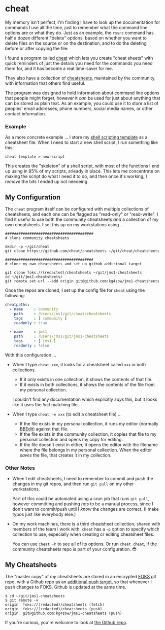 # cheat

My memory isn't perfect, I'm finding I have to look up the documentation for commands I use all the time, just to remember what the command line options are or what they do. Just as an example, the `rsync` command has half a dozen different "delete" options, based on whether you want to delete files on the source or on the destination, and to do the deleting before or after copying the file.

I found a program called [cheat](https://github.com/cheat/cheat) which lets you create "cheat sheets" with quick reminders of just the details you need for the commands you need them for, and it has become a real time-saver for me.

They also have a collection of [cheatsheets](https://github.com/cheat/cheatsheets), maintained by the community, with information that others find useful.

The program was designed to hold information about command line options that people might forget, however it *can* be used for just about anything that can be stored as plain text. As an example, you could use it to store a list of peoples' email addresses, phone numbers, social media names, or other contact information.

### Example

As a more concrete example ... I store my [shell scripting template](template.md) as a cheatsheet file. When I need to start a new shell script, I run something like this:

```
cheat template > new-script
```

This creates the "skeleton" of a shell script, with most of the functions I end up using in 95% of my scripts, arleady in place. This lets me concentrate on making the script do what I need it to do, and then once it's working, I *remove* the bits I ended up not needeing.


## My Configuration

The `cheat` program itself can be configured with multiple collections of cheatsheets, and each one can be flagged as "read-only" or "read-write". I find it useful to use both the community cheatsheets *and* a collection of my own cheatsheets. I set this up on my workstations using ...

```
########################################
# clone community cheatsheets

mkdir -p ~/git/cheat
git clone https://github.com/cheat/cheatsheets ~/git/cheat/cheatsheets

########################################
# clone my own cheatsheets and set up github additional target

git clone foks://(redacted)/cheatsheets ~/git/jms1-cheatsheets
cd ~/git/jms1-cheatsheets/
git remote set-url --add origin git@github.com:kg4zow/jms1-cheatsheets
```

Once the repos are cloned, I set up the config file for `cheat` using the following:

```yaml
cheatpaths:
  - name     : community
    path     : /Users/jms1/git/cheat/cheatsheets
    tags     : [ community ]
    readonly : true

  - name     : jms1
    path     : /Users/jms1/git/jms1-cheatsheets
    tags     : [ jms1 ]
    readonly : false
```

With this configuration ...

* When I type `cheat xxx`, it looks for a cheatsheet called `xxx` in both collections.

    * If it only exists in one collection, it shows the contents of that file.
    * If it exists in both collections, it shows the contents of the file from my personal collection.

    I couldn't find any documentation which explicitly *says* this, but it looks like it uses the *last* matching file.

* When I type `cheat -e xxx` (to edit a cheatsheet file) ...

    * If the file exists in my personal collection, it runs my editor (normally [BBEdit](https://barebones.com/products/bbedit/)) against that file.
    * If the file exists in the community collection, it copies that file to my personal collection and opens my copy for editing.
    * If the file doesn't exist in either, it opens the editor with the filename where the file belongs in my personal collection. When the editor *saves* the file, that creates it in my collection.

### Other Notes

* When I edit cheatsheets, I need to remember to commit and push the changes in my git repos, and then run `git pull` on my other workstations.

    Part of this could be automated using a cron job that runs `git pull`, however committing and pushing *has* to be a manual process, since I don't want to commit/push until I *know* the changes are correct. (I make typos just like everybody else.)

* On my work machines, there is a third cheatsheet collection, shared with members of the team I work with. `cheat` has a `-p` option to specify which collection to use, especially when creating or editing cheatsheet files.

    You can use `cheat -h` to see all of its options. Or run `cheat cheat`, if the community cheatsheets repo is part of your configuration. &#x1F60E;


## My Cheatsheets

The "master copy" of *my* cheatsheets are stored in an encrypted [FOKS](https://foks.pub/) git repo, with a Github repo as an [additional push target](../git/multi-remote.md), so that whenever I push changes to FOKS, Github is updated at the same time.

```
$ cd ~/git/jms1-cheatsheets
$ git remote -v
origin  foks://(redacted)/cheatsheets (fetch)
origin  foks://(redacted)/cheatsheets (push)
origin  git@github.com:kg4zow/jms1-cheatsheets (push)
```

If you're curious, you're welcome to look at [the Github repo](https://github.com/kg4zow/jms1-cheatsheets).
